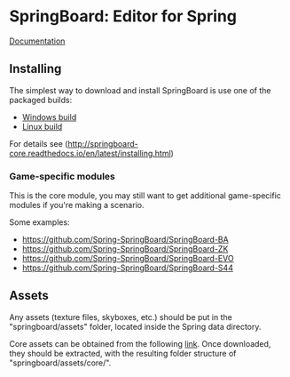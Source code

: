 # SpringBoard: Editor for Spring

[Documentation](http://springboard-core.readthedocs.io/en/latest/)

## Installing

The simplest way to download and install SpringBoard is use one of the packaged builds:
- [Windows build](https://drive.google.com/file/d/0B9FQjbVMFgL2WUYtVUJIRXpkY3M/view?usp=sharing)
- [Linux build ](https://drive.google.com/file/d/0B9FQjbVMFgL2aE9lTElTQWVHUjg/view?usp=sharing)

For details see (http://springboard-core.readthedocs.io/en/latest/installing.html)

### Game-specific modules
This is the core module, you may still want to get additional game-specific modules if you're making a scenario.

Some examples:
- https://github.com/Spring-SpringBoard/SpringBoard-BA
- https://github.com/Spring-SpringBoard/SpringBoard-ZK
- https://github.com/Spring-SpringBoard/SpringBoard-EVO
- https://github.com/Spring-SpringBoard/SpringBoard-S44

## Assets

Any assets (texture files, skyboxes, etc.) should be put in the "springboard/assets" folder, located inside the Spring data directory.

Core assets can be obtained from the following [link](https://drive.google.com/file/d/0B9FQjbVMFgL2LTM2Z1VVaGRZRDQ/view?usp=sharing). Once downloaded, they should be extracted, with the resulting folder structure of "springboard/assets/core/".
